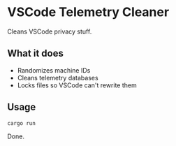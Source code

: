 # VSCode Telemetry Cleaner

Cleans VSCode privacy stuff.

## What it does

- Randomizes machine IDs
- Cleans telemetry databases
- Locks files so VSCode can't rewrite them

## Usage

```bash
cargo run
```

Done.
